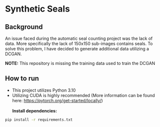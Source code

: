 # Synthetic Seals

## Background
An issue faced during the automatic seal counting project was the lack of data. More specifically the lack of 150x150 sub-images contains seals. To solve this problem, I have decided to generate additional data utilizing a DCGAN.

**NOTE:**
This repository is missing the training data used to train the DCGAN

## How to run
* This project utilizes Python 3.10 <br>
* Utilizing CUDA is highly recommended (More information can be found here: https://pytorch.org/get-started/locally/) <br> <br>
**Install dependencies:**
```bash
pip install -r requirements.txt
```
